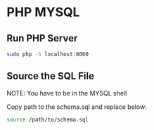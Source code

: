 # PHP MYSQL

## Run PHP Server
```bash
sudo php -S localhost:8000
```

## Source the SQL File

NOTE: You have to be in the MYSQL shell

Copy path to the schema.sql and replace below:

```bash
source /path/to/schema.sql 
```



